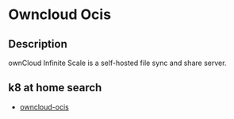 # Owncloud Ocis

## Description

ownCloud Infinite Scale is a self-hosted file sync and share server.

## k8 at home search

- [owncloud-ocis](https://nanne.dev/k8s-at-home-search/#/owncloud-ocis)
